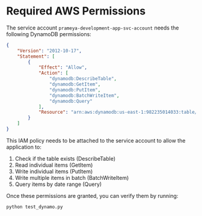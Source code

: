 # Required AWS Permissions

The service account `prameya-development-app-svc-account` needs the following DynamoDB permissions:

```json
{
    "Version": "2012-10-17",
    "Statement": [
        {
            "Effect": "Allow",
            "Action": [
                "dynamodb:DescribeTable",
                "dynamodb:GetItem",
                "dynamodb:PutItem",
                "dynamodb:BatchWriteItem",
                "dynamodb:Query"
            ],
            "Resource": "arn:aws:dynamodb:us-east-1:982235014033:table/prameya-development-dynamodb-table"
        }
    ]
}
```

This IAM policy needs to be attached to the service account to allow the application to:
1. Check if the table exists (DescribeTable)
2. Read individual items (GetItem)
3. Write individual items (PutItem)
4. Write multiple items in batch (BatchWriteItem)
5. Query items by date range (Query)

Once these permissions are granted, you can verify them by running:
```bash
python test_dynamo.py
```
